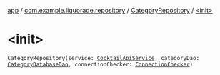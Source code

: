 [app](../../index.md) / [com.example.liquorade.repository](../index.md) / [CategoryRepository](index.md) / [&lt;init&gt;](./-init-.md)

# &lt;init&gt;

`CategoryRepository(service: `[`CocktailApiService`](../../com.example.liquorade.network/-cocktail-api-service/index.md)`, categoryDao: `[`CategoryDatabaseDao`](../../com.example.liquorade.database/-category-database-dao/index.md)`, connectionChecker: `[`ConnectionChecker`](../../com.example.liquorade.network/-connection-checker/index.md)`)`